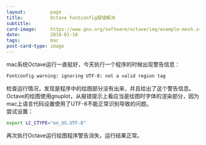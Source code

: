 ```yaml
---
layout:         page
title:          Octave Fontconfig报错解决
subtitle:       
card-image:     https://www.gnu.org/software/octave/img/example-mesh.svg
date:           2018-01-10
tags:           mac
post-card-type: image
---
```

mac系统Octave运行一直挺好，今天执行一个程序的时候出现警告信息：  
```bash
Fontconfig warning: ignoring UTF-8: not a valid region tag
```
检查运行情况，发现是程序中的绘图部分没有出来，并且给出了这个警告信息。
Octave的绘图使用gnuplot，从报错提示上看应当是绘图时字体的渲染部分，因为mac上语言代码设置使用了UTF-8不能正常识别导致的问题。  
尝试设置：  
```bash
export LC_CTYPE="en_US.UTF-8"
```
再次执行Octave运行绘图程序警告消失，运行结果正常。


